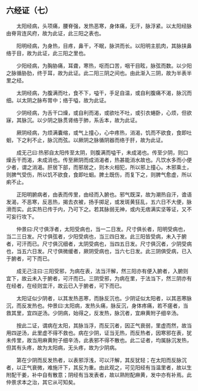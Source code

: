 ## 六经证（七）


&emsp;&emsp;太阳经病，头项痛，腰脊强，发热恶寒，身体痛，无汗，脉浮紧。以太阳经脉由脊背连风府，故为此证，此三阳之表也。

&emsp;&emsp;阳明经病，为身热，目疼，鼻干，不眠，脉洪而长。以阳明主肌肉，其脉挟鼻络于目，故为此证，此三阳之里也。

&emsp;&emsp;少阳经病，为胸胁痛，耳聋，寒热，呕而口苦，咽干目眩，脉弦而数。以少阳之脉循胁肋，终于耳，故为此证。此二阳三阴之间也。由此渐入三阴，故为半表半里之经。

&emsp;&emsp;太阴经病，为腹满而吐，食不下，嗌干，手足自温，或自利腹痛不渴，脉沉而细。以太阴之脉布胃中；络于嗌，故为此证。

&emsp;&emsp;少阴经病，为舌干口燥，或自利而渴，或欲吐不吐，或引衣蜷卧，心烦，但欲寐，其脉沉。以少阴之脉贯肾络于肺，系舌本，故为此证。

&emsp;&emsp;厥阴经病，为烦满囊缩，或气上撞心，心中疼热，消渴，饥而不欲食，食即吐蛔，下之利不止，脉沉而弦。以厥阴之脉循阴器而络于肝，故为此证。

&emsp;&emsp;成无己曰∶热邪自太阳传至太阴，则腹满而嗌干，未成渴也。传至少阴，则口燥舌干而渴，未成消也。传至厥阴而成消渴者，热甚能消水故也。凡饮水多而小便少者，谓之消渴。肝居下部，而邪居之，则木火相犯，所以邪上撞心。木邪乘土，则脾气受伤，所以饥不欲食，食即吐蛔。脾土既伤，而复下之，则脾气愈虚，所以痢不止。

&emsp;&emsp;正阳明腑病者，由表而传里，由经而入腑也。邪气既深，故为潮热自汗，谵语发渴，不恶寒，反恶热，揭去衣被，扬手掷足，或发斑黄狂乱，五六日不大便，脉滑而实。此实热已传于内，乃可下之。若其脉弱无神，或内无痞满实坚等证，又不可妄行攻下。

&emsp;&emsp;仲景曰∶尺寸俱浮者，太阳受病也，当一二日发。尺寸俱长者，阳明受病也，当二三日发。尺寸俱弦者，少阳受病也，当三四日发。此三阳皆受病，未入于腑者，可汗而已。尺寸俱沉细者，太阴受病也，当四五日发。尺寸俱沉者，少阴受病也，当五六日发。尺寸俱微缓者，厥阴受病也，当六七日发。此三阴俱受病，已入于腑者，可下而已。

&emsp;&emsp;成无己注曰∶三阳受邪，为病在表，法当汗解，然三阳亦有便入腑者，入腑则宜下，故云未入于腑者，可汗而已。三阴受邪，为病在里，于法当下，然三阴亦有在经者，在经则宜汗，故云已入于腑者，可下而已。

&emsp;&emsp;太阳证似少阴者，以其发热恶寒，而脉反沉也。少阴证似太阳者，以其恶寒脉沉，而反发热也。仲景曰∶太阳病，发热头痛，脉反沉，身体疼痛，若不瘥者，当救其里，宜四逆汤。少阴病，始得之，反发热，脉沉者，宜麻黄附子细辛汤。

&emsp;&emsp;按此二证，谓病在太阳，其脉当浮，而反沉者，因正气衰弱，里虚而然，故当用四逆汤，此里虚不得不救也。病在少阴，证当无热，而反热者，因寒邪在表，犹未传里，故当用麻黄附子细辛汤，此表邪不得不散也。此二证者，均属脉沉发热，但其有头疼，故为太阳病，无头疼，故为少阴病。

&emsp;&emsp;第在少阴而反发热者，以表邪浮浅，可以汗解，其反犹轻；在太阳而反脉沉者，以正气衰微，难施汗下，其反为重。由此观之，可见阳经有当温里者，故以生附配干姜，补中自有散意；阴经有当发表者，故以熟附配麻黄，发中亦有补焉。此仲景求本之治，其它从可知矣。

